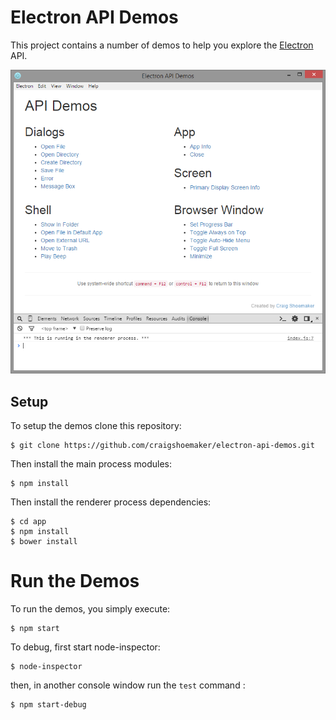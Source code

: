 # Electron API Demos

This project contains a number of demos to help you explore the [Electron](http://electron.atom.io/) API.

![](screenshot.png)

## Setup

To setup the demos clone this repository:

``` shell
$ git clone https://github.com/craigshoemaker/electron-api-demos.git
```

Then install the main process modules:

``` shell
$ npm install
```

Then install the renderer process dependencies:

``` shell
$ cd app
$ npm install
$ bower install
```

# Run the Demos

To run the demos, you simply execute:

``` shell
$ npm start
```

To debug, first start node-inspector:

``` shell
$ node-inspector
```
then, in another console window run the `test` command :

``` shell
$ npm start-debug
```
